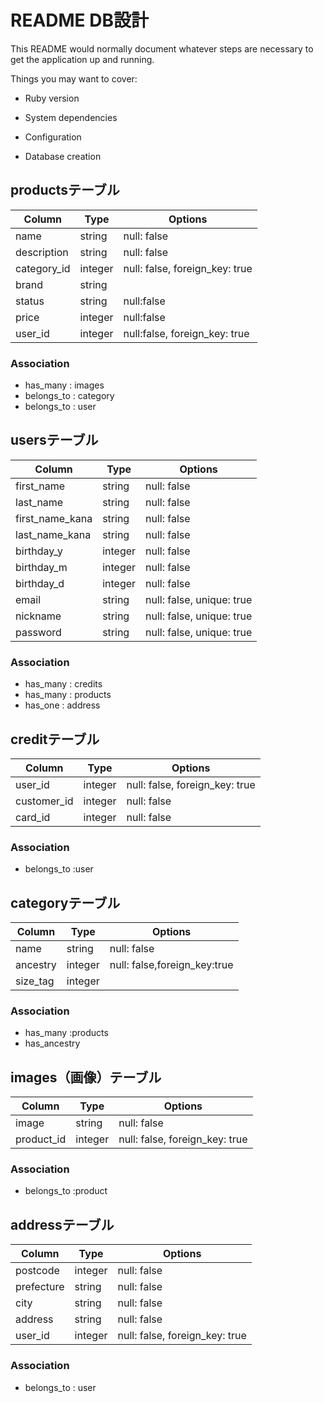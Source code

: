 # README DB設計

This README would normally document whatever steps are necessary to get the
application up and running.

Things you may want to cover:

* Ruby version

* System dependencies

* Configuration

* Database creation
## productsテーブル
|Column|Type|Options|
|------|----|-------|
|name|string|null: false|
|description|string|null: false|
|category_id|integer|null: false, foreign_key: true|
|brand|string||
|status|string|null:false|
|price|integer|null:false|
|user_id|integer|null:false, foreign_key: true|

### Association
- has_many : images
- belongs_to : category
- belongs_to : user

## usersテーブル
|Column|Type|Options|
|------|----|-------|
|first_name|string|null: false|
|last_name|string|null: false|
|first_name_kana|string|null: false|
|last_name_kana|string|null: false|
|birthday_y|integer|null: false|
|birthday_m|integer|null: false|
|birthday_d|integer|null: false|
|email|string|null: false, unique: true|
|nickname|string|null: false, unique: true|
|password|string|null: false, unique: true|

### Association
- has_many : credits
- has_many : products
- has_one : address


## creditテーブル
|Column|Type|Options|
|------|----|-------|
|user_id|integer|null: false, foreign_key: true|
|customer_id|integer|null: false|
|card_id|integer|null: false|

### Association
- belongs_to :user


## categoryテーブル
|Column|Type|Options|
|------|----|-------|
|name|string|null: false|
|ancestry|integer|null: false,foreign_key:true|
|size_tag|integer||

### Association
- has_many :products
- has_ancestry


## images（画像）テーブル
|Column|Type|Options|
|------|----|-------|
|image|string|null: false|
|product_id|integer|null: false, foreign_key: true|

### Association
- belongs_to :product


## addressテーブル
|Column|Type|Options|
|------|----|-------|
|postcode|integer|null: false|
|prefecture|string|null: false|
|city|string|null: false|
|address|string|null: false|
|user_id|integer|null: false, foreign_key: true|
### Association
- belongs_to : user
